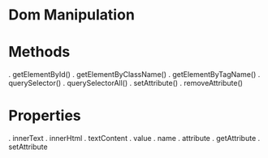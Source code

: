 # Dom Manipulation

# Methods

. getElementById()
. getElementByClassName()
. getElementByTagName()
. querySelector()
. querySelectorAll()
. setAttribute()
. removeAttribute()

# Properties

. innerText
. innerHtml
. textContent
. value
. name
. attribute
. getAttribute
. setAttribute